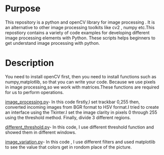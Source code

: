 # Purpose


This repository is a python and openCV library for image processing . It is an alternative to other image processing toolkits like cv2 , numpy etc.This repostiory contains a variety of code examples for developing different image processing elements with Python.
These scripts helps beginners to get understand image processing with python.



# Description



You need to install openCV first, then you need to install functions such as numpy,matplotlib, so that you can write your code. Because we use pixels in image processing,so we work with matrices.These functions are required for us to perform operations.

[image_processing.py](https://github.com/OguzhanGok51/gluglu/blob/main/Image_processing/image_processing.py)-
In this code firstly,I set trackbar 0,255 then, converted incoming images from BGR format to HSV format.I tried to create an interface using the Tkinter.I set the image clarity in pixels 0 through 255 using the threshold method. Finally,  divide 3 different regions.

[different_threshold.py](https://github.com/OguzhanGok51/gluglu/blob/main/different%20threshold%20and%20image%20variation/different_threshold.py)-
In this code, I use different threshold function and showed them in different windows.

[image_variation.py](https://github.com/OguzhanGok51/gluglu/blob/main/different%20threshold%20and%20image%20variation/image_variation.py)-
In this code , I use different filters and used matplotlib to see the value that colors get in rondom place of the picture.

